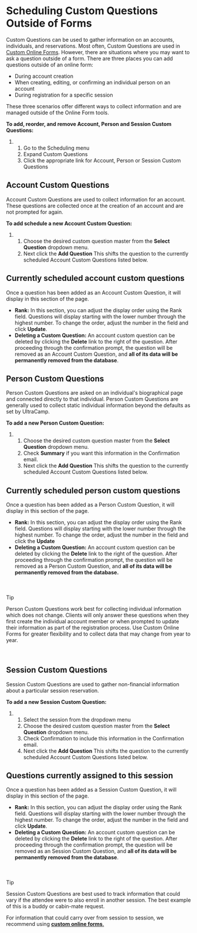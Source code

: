# Scheduling Custom Questions Outside of Forms
Custom Questions can be used to gather information on an accounts, individuals, and reservations. Most often, Custom Questions are used in [Custom Online Forms](https://help.ultracamp.com/hc/en-us/articles/7231482555284). However, there are situations where you may want to ask a question outside of a form. There are three places you can add questions outside of an online form: 


* During account creation
* When creating, editing, or confirming an individual person on an account
* During registration for a specific session


These three scenarios offer different ways to collect information and are managed outside of the Online Form tools.


**To add, reorder, and remove Account, Person and Session Custom Questions:**


1. 1. Go to the Scheduling menu
	2. Expand Custom Questions
	3. Click the appropriate link for Account, Person or Session Custom Questions


## 


## Account Custom Questions


Account Custom Questions are used to collect information for an account. These questions are collected once at the creation of an account and are not prompted for again.    


**To add schedule a new Account Custom Question:** 


1. 1. Choose the desired custom question master from the **Select Question** dropdown menu.
	2. Next click the **Add Question** This shifts the question to the currently scheduled Account Custom Questions listed below.


## 


## Currently scheduled account custom questions


Once a question has been added as an Account Custom Question, it will display in this section of the page.


* **Rank:** In this section, you can adjust the display order using the Rank field. Questions will display starting with the lower number through the highest number. To change the order, adjust the number in the field and click **Update**.
* **Deleting a Custom Question:** An account custom question can be deleted by clicking the **Delete** link to the right of the question. After proceeding through the confirmation prompt, the question will be removed as an Account Custom Question, and **all of its data will be permanently removed from the database**.


  
  



## 


## Person Custom Questions


Person Custom Questions are asked on an individual's biographical page and connected directly to that individual. Person Custom Questions are generally used to collect static individual information beyond the defaults as set by UltraCamp.    


**To add a new Person Custom Question:** 


1. 1. Choose the desired custom question master from the **Select Question** dropdown menu.
	2. Check **Summary** if you want this information in the Confirmation email.
	3. Next click the **Add Question** This shifts the question to the currently scheduled Account Custom Questions listed below.


## 


## Currently scheduled person custom questions


Once a question has been added as a Person Custom Question, it will display in this section of the page.


* **Rank:** In this section, you can adjust the display order using the Rank field. Questions will display starting with the lower number through the highest number. To change the order, adjust the number in the field and click the **Update**
* **Deleting a Custom Question:** An account custom question can be deleted by clicking the **Delete** link to the right of the question. After proceeding through the confirmation prompt, the question will be removed as a Person Custom Question, and **all of its data will be permanently removed from the database.**


 



#### 
 Tip


Person Custom Questions work best for collecting individual information which does not change. Clients will only answer these questions when they first create the individual account member or when prompted to update their information as part of the registration process. Use Custom Online Forms for greater flexibility and to collect data that may change from year to year.



 


## Session Custom Questions


Session Custom Questions are used to gather non-financial information about a particular session reservation.


**To add a new Session Custom Question:** 


1. 1. Select the session from the dropdown menu
	2. Choose the desired custom question master from the **Select Question** dropdown menu.
	3. Check Confirmation to include this information in the Confirmation email.
	4. Next click the **Add Question** This shifts the question to the currently scheduled Account Custom Questions listed below.


## 


## Questions currently assigned to this session


Once a question has been added as a Session Custom Question, it will display in this section of the page.


* **Rank:** In this section, you can adjust the display order using the Rank field. Questions will display starting with the lower number through the highest number. To change the order, adjust the number in the field and click **Update**.
* **Deleting a Custom Question:** An account custom question can be deleted by clicking the **Delete** link to the right of the question. After proceeding through the confirmation prompt, the question will be removed as an Session Custom Question, and **all of its data will be permanently removed from the database**.


 



#### 
 Tip


Session Custom Questions are best used to track information that could vary if the attendee were to also enroll in another session. The best example of this is a buddy or cabin-mate request.


For information that could carry over from session to session, we recommend using [**custom online forms**.](https://help.ultracamp.com/hc/en-us/articles/7231482555284)



 

